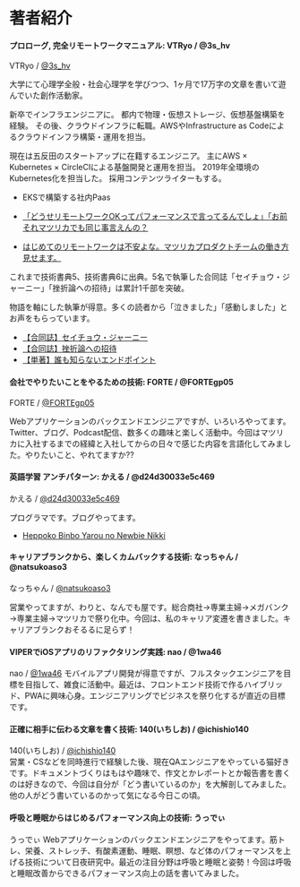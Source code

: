 # 著者紹介

#### プロローグ, 完全リモートワークマニュアル: VTRyo / @3s_hv

VTRyo / [@3s_hv](https://vtryo.me/)

大学にて心理学全般・社会心理学を学びつつ、1ヶ月で17万字の文章を書いて遊んでいた創作活動家。

新卒でインフラエンジニアに。 都内で物理・仮想ストレージ、仮想基盤構築を経験。
その後、クラウドインフラに転職。AWSやInfrastructure as Codeによるクラウドインフラ構築・運用を担当。

現在は五反田のスタートアップに在籍するエンジニア。
主にAWS × Kubernetes × CircleCIによる基盤開発と運用を担当。
2019年全環境のKubernetes化を担当した。
採用コンテンツライターもする。

* EKSで構築する社内Paas

* [「どうせリモートワークOKってパフォーマンスで言ってるんでしょ」「お前それマツリカでも同じ事言えんの？](https://www.wantedly.com/companies/mazrica/post_articles/123448)

* [はじめてのリモートワークは不安よな。マツリカプロダクトチームの働き方 見せます。](https://www.wantedly.com/companies/mazrica/post_articles/180130)


これまで技術書典5、技術書典6に出典。5名で執筆した合同誌「セイチョウ・ジャーニー」「挫折論への招待」は累計1千部を突破。

物語を軸にした執筆が得意。多くの読者から「泣きました」「感動しました」とお声をもらっています。

* [【合同誌】セイチョウ・ジャーニー](https://booth.pm/ja/items/1038923)
* [【合同誌】挫折論への招待](https://booth.pm/ja/items/1317801)
* [【単著】誰も知らないエンドポイント](https://booth.pm/ja/items/1567107)


#### 会社でやりたいことをやるための技術: FORTE / @FORTEgp05

FORTE / [@FORTEgp05](https://twitter.com/FORTEgp05)

Webアプリケーションのバックエンドエンジニアですが、いろいろやってます。Twitter、ブログ、Podcast配信、数多くの趣味と楽しく活動中。今回はマツリカに入社するまでの経緯と入社してからの日々で感じた内容を言語化してみました。やりたいこと、やれてますか??

#### 英語学習 アンチパターン: かえる / @d24d30033e5c469

かえる / [@d24d30033e5c469](https://twitter.com/d24d30033e5c469)

プログラマです。ブログやってます。

* [Heppoko Binbo Yarou no Newbie Nikki](https://heppoko.hatenadiary.jp/)


#### キャリアブランクから、楽しくカムバックする技術: なっちゃん / @natsukoaso3

なっちゃん / [@natsukoaso3](https://twitter.com/natsukoaso3)

営業やってますが、わりと、なんでも屋です。総合商社→専業主婦→メガバンク→専業主婦→マツリカで祭り化中。今回は、私のキャリア変遷を書きました。キャリアブランクおそるるに足らず！


#### VIPERでiOSアプリのリファクタリング実践: nao / @1wa46

nao / [@1wa46](https://twitter.com/1wa46)
モバイルアプリ開発が得意ですが、フルスタックエンジニアを目標を目指して、雑食に活動中。最近は、フロントエンド技術で作るハイブリッド、PWAに興味心身。エンジニアリングでビジネスを祭り化するが直近の目標です。


#### 正確に相手に伝わる文章を書く技術: 140(いちしお) / @ichishio140
140(いちしお) / [@ichishio140](https://twitter.com/ichishio140)  
営業・CSなどを同時進行で経験した後、現在QAエンジニアをやっている猫好きです。ドキュメントづくりはもはや趣味で、作文とかレポートとか報告書を書くのは好きなので、今回は自分が「どう書いているのか」を大解剖してみました。他の人がどう書いているのかって気になる今日この頃。

#### 呼吸と睡眠からはじめるパフォーマンス向上の技術: うっでぃ
うっでぃ
Webアプリケーションのバックエンドエンジニアをやってます。筋トレ、栄養、ストレッチ、有酸素運動、睡眠、瞑想、など体のパフォーマンスを上げる技術について日夜研究中。最近の注目分野は呼吸と睡眠と姿勢！今回は呼吸と睡眠改善からできるパフォーマンス向上の話を書いてみました。